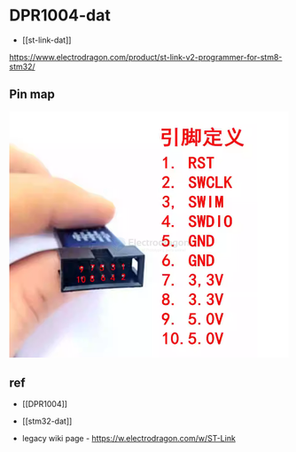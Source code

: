 
# DPR1004-dat

- [[st-link-dat]]

https://www.electrodragon.com/product/st-link-v2-programmer-for-stm8-stm32/

## Pin map 

![](2024-06-18-16-05-42.png)


## ref 

- [[DPR1004]] 

- [[stm32-dat]]

- legacy wiki page - https://w.electrodragon.com/w/ST-Link